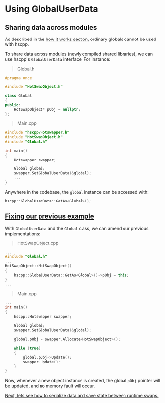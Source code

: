 # Using GlobalUserData

## Sharing data across modules

As described in the [how it works section](./1_how-it-works.md), ordinary globals cannot be used with hscpp.

To share data across modules (newly compiled shared libraries), we can use hscpp's `GlobalUserData` interface. For instance:
> Global.h
```cpp
#pragma once

#include "HotSwapObject.h"

class Global
{
public:
    HotSwapObject* pObj = nullptr;
};
```

> Main.cpp
```cpp
#include "hscpp/Hotswapper.h"
#include "HotSwapObject.h"
#include "Global.h"

int main()
{
    Hotswapper swapper;

    Global global;
    swapper.SetGlobalUserData(&global);
    ...
}
```

Anywhere in the codebase, the `global` instance can be accessed with:
```cpp
hscpp::GlobalUserData::GetAs<Global>();
```

## [Fixing our previous example](./3_simple-hotswappable-class.md)

With `GlobalUserData` and the `Global` class, we can amend our previous implementations:

> HotSwapObject.cpp
```cpp
...
#include "Global.h"
...
HotSwapObject::HotSwapObject()
{
    hscpp::GlobalUserData::GetAs<Global>()->pObj = this;
}
...
```

> Main.cpp
```cpp
...
int main()
{
    hscpp::Hotswapper swapper;
    ...
    Global global;
    swapper.SetGlobalUserData(&global);

    global.pObj = swapper.Allocate<HotSwapObject>();

    while (true)
    {
        global.pObj->Update();
        swapper.Update();
    }
}

```

Now, whenever a new object instance is created, the global `pObj` pointer will be updated, and no memory fault will occur.

[Next, lets see how to serialize data and save state between runtime swaps.](./5_manage-state-between-swaps.md)